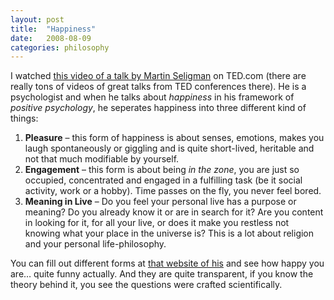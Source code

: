 ```yaml
---
layout: post
title:  "Happiness"
date:   2008-08-09
categories: philosophy
---
```


I watched [this video of a talk by Martin Seligman](http://blog.ted.com/2008/07/why_is_psycholo.php) on TED.com (there are really tons of videos of great talks from TED conferences there). He is a psychologist and when he talks about *happiness* in his framework of *positive psychology*, he seperates happiness into three different kind of things:

1.  **Pleasure** – this form of happiness is about senses, emotions, makes you laugh spontaneously or giggling and is quite short-lived, heritable and not that much modifiable by yourself.
2.  **Engagement** – this form is about being *in the zone*, you are just so occupied, concentrated and engaged in a fulfilling task (be it social activity, work or a hobby). Time passes on the fly, you never feel bored.
3.  **Meaning in Live** – Do you feel your personal live has a purpose or meaning? Do you already know it or are in search for it? Are you content in looking for it, for all your live, or does it make you restless not knowing what your place in the universe is? This is a lot about religion and your personal life-philosophy.

You can fill out different forms at [that website of his](http://www.authentichappiness.org) and see how happy you are… quite funny actually. And they are quite transparent, if you know the theory behind it, you see the questions were crafted scientifically.


